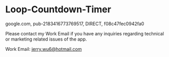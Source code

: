 # Loop-Countdown-Timer
google.com, pub-2183416773769517, DIRECT, f08c47fec0942fa0

Please contact my Work Email if you have any inquiries regarding technical or marketing related issues of the app.

Work Email: jerry.wu6@hotmail.com
